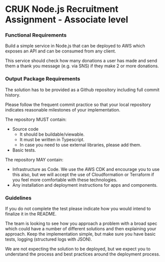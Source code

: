 # CRUK Node.js Recruitment Assignment - Associate level

### Functional Requirements

Build a simple service in Node.js that can be deployed to AWS which exposes an API and can be consumed from any client.

This service should check how many donations a user has made and send them a thank you message (e.g. via SNS) if they make 2 or more donations.

### Output Package Requirements

The solution has to be provided as a Github repository including full commit history.

Please follow the frequent commit practice so that your local repository indicates reasonable milestones of your implementation.

The repository MUST contain:
- Source code
    - It should be buildable/viewable.
    - It must be written in Typescript.
    - In case you need to use external libraries, please add them.
- Basic tests.

The repository MAY contain:
- Infrastructure as Code. 
We use the AWS CDK and encourage you to use this also, but we will accept the use of Cloudformation or Terraform if you feel more comfortable with these technologies.
- Any installation and deployment instructions for apps and components.

### Guidelines

If you do not complete the test please indicate how you would intend to finalize it in the README.

The team is looking to see how you approach a problem with a broad spec which could have a number of different solutions and then explaining your approach. Keep the implementation simple, but make sure you have basic tests, logging (structured logs with JSON).

We are not expecting the solution to be deployed, but we expect you to understand the process and best practices around the deployment process.